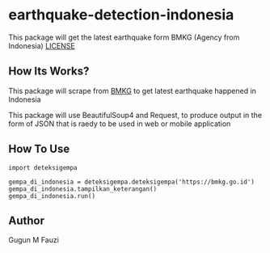 # earthquake-detection-indonesia
This package will get the latest earthquake form BMKG (Agency from Indonesia)
[LICENSE](LICENSE)

## How Its Works?
This package will scrape from [BMKG](https://bmkg.go.id) to get latest earthquake happened in Indonesia

This package will use BeautifulSoup4 and Request, to produce output in the form of JSON that is raedy to be used in web or mobile application

## How To Use

```
import deteksigempa

gempa_di_indonesia = deteksigempa.deteksigempa('https://bmkg.go.id')
gempa_di_indonesia.tampilkan_keterangan()
gempa_di_indonesia.run()
```

## Author
Gugun M Fauzi